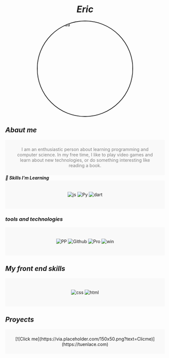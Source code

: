 <h1 align="center">  <em> Eric </em>  </h1> 
<img src="https://static.vecteezy.com/system/resources/previews/017/764/115/original/wolf-mascot-logo-concept-illustration-cartoon-suitable-for-logo-wallpaper-banner-background-card-book-illustration-t-shirt-design-sticker-cover-etc-vector.jpg" 
     alt="Foto portada" 
     style="width: 300px; border-radius: 50%; display: block; margin: 0 auto; border: solid 2px;">


## ***Abaut me*** 
<div align="center" style="padding: 22px; background-color: #f9f9f9; color: gray;">
  I am an enthusiastic person about learning programming and computer science. In my free time, I like to play video games and learn about new technologies, or do something interesting like reading a book.
 </div


### ***🚀 Skills I'm Learning***
<div align="center" style="padding: 22px; background-color: #f9f9f9;"> 

![js](https://img.shields.io/badge/JavaScript-F7DF1E?style=for-the-badge&logo=javascript&logoColor=black) ![Py](https://img.shields.io/badge/Python-14354C?style=for-the-badge&logo=python&logoColor=white) ![dart](https://img.shields.io/badge/Dart-0175C2?style=for-the-badge&logo=dart&logoColor=white)
</div>


### ***tools and technologies*** 


<div align="center" style="padding: 22px; background-color: #f9f9f9;">

![PP](https://img.shields.io/badge/Visual_Studio-5C2D91?style=for-the-badge&logo=visual%20studio&logoColor=white)   ![Github](https://img.shields.io/badge/NVIDIA-GTX1650-76B900?style=for-the-badge&logo=nvidia&logoColor=white)   ![Pro](https://img.shields.io/badge/AMD-Radeon_RX_5500-ED1C24?style=for-the-badge&logo=amd&logoColor=white) ![win](https://img.shields.io/badge/Windows-0078D6?style=for-the-badge&logo=windows&logoColor=white)
</div>


## ***My front end skills*** 

<div align="center" style="padding: 22px; background-color: #f9f9f9;">

![css](https://img.shields.io/badge/CSS3-1572B6?style=for-the-badge&logo=css3&logoColor=white) ![html](https://img.shields.io/badge/HTML5-E34F26?style=for-the-badge&logo=html5&logoColor=white)
 </div>

 ## ***Proyects*** 

<div align="center" style="padding: 22px; background-color: #f9f9f9;">
[![Click me](https://via.placeholder.com/150x50.png?text=Clicme)](https://tuenlace.com)

 </div

